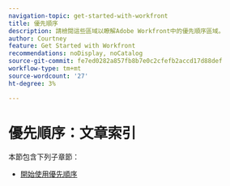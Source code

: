 ```yaml
---
navigation-topic: get-started-with-workfront
title: 優先順序
description: 請檢閱這些區域以瞭解Adobe Workfront中的優先順序區域。
author: Courtney
feature: Get Started with Workfront
recommendations: noDisplay, noCatalog
source-git-commit: fe7ed0282a857fb8b7e0c2cfefb2accd17d88def
workflow-type: tm+mt
source-wordcount: '27'
ht-degree: 3%

---
```


# 優先順序：文章索引

本節包含下列子章節：

* [開始使用優先順序](/help/quicksilver/workfront-basics/priorities/get-started-with-priorities.md)